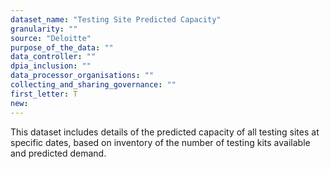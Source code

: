 ```yaml
---
dataset_name: "Testing Site Predicted Capacity"
granularity: ""
source: "Deloitte"
purpose_of_the_data: ""
data_controller: ""
dpia_inclusion: ""
data_processor_organisations: ""
collecting_and_sharing_governance: ""
first_letter: T
new: 
---
```

This dataset includes details of the predicted capacity of all testing sites at specific dates, based on inventory of the number of testing kits available and predicted demand.